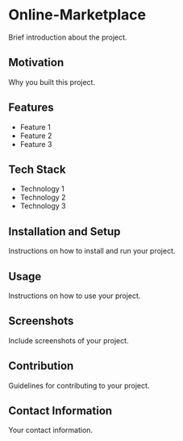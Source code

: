 # Online-Marketplace

Brief introduction about the project.

## Motivation

Why you built this project.

## Features

- Feature 1
- Feature 2
- Feature 3

## Tech Stack

- Technology 1
- Technology 2
- Technology 3

## Installation and Setup

Instructions on how to install and run your project.

## Usage

Instructions on how to use your project.

## Screenshots

Include screenshots of your project.

## Contribution

Guidelines for contributing to your project.

## Contact Information

Your contact information.
